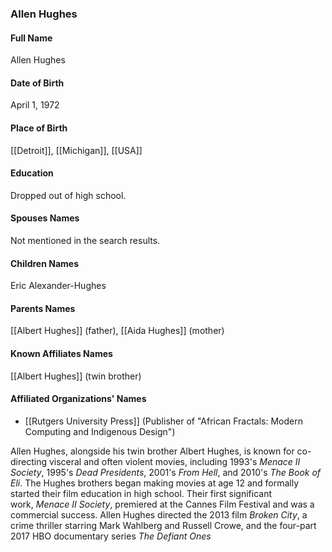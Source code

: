 ### Allen Hughes

#### Full Name

Allen Hughes

#### Date of Birth

April 1, 1972

#### Place of Birth

[[Detroit]], [[Michigan]], [[USA]]

#### Education

Dropped out of high school.

#### Spouses Names

Not mentioned in the search results.

#### Children Names

Eric Alexander-Hughes

#### Parents Names

[[Albert Hughes]] (father), [[Aida Hughes]] (mother)

#### Known Affiliates Names

[[Albert Hughes]] (twin brother)

#### Affiliated Organizations' Names

- [[Rutgers University Press]] (Publisher of "African Fractals: Modern Computing and Indigenous Design")

Allen Hughes, alongside his twin brother Albert Hughes, is known for co-directing visceral and often violent movies, including 1993's _Menace II Society_, 1995's _Dead Presidents_, 2001's _From Hell_, and 2010's _The Book of Eli_. The Hughes brothers began making movies at age 12 and formally started their film education in high school. Their first significant work, _Menace II Society_, premiered at the Cannes Film Festival and was a commercial success. Allen Hughes directed the 2013 film _Broken City_, a crime thriller starring Mark Wahlberg and Russell Crowe, and the four-part 2017 HBO documentary series _The Defiant Ones_